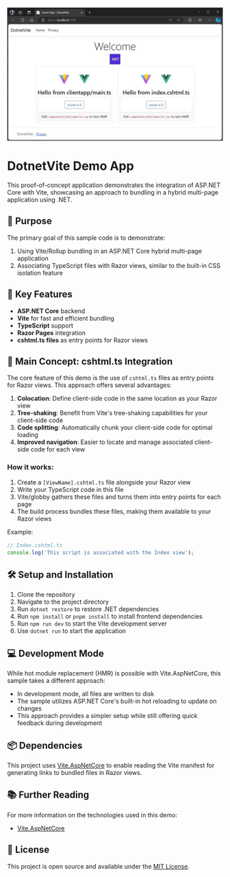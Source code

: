![screenshot showing 2 vue apps](./IMG_7538.jpeg "screenshot")

# DotnetVite Demo App

This proof-of-concept application demonstrates the integration of ASP.NET Core with Vite, showcasing an approach to bundling in a hybrid multi-page application using .NET.

## 🎯 Purpose

The primary goal of this sample code is to demonstrate:

1. Using Vite/Rollup bundling in an ASP.NET Core hybrid multi-page application
2. Associating TypeScript files with Razor views, similar to the built-in CSS isolation feature

## 🚀 Key Features

- **ASP.NET Core** backend
- **Vite** for fast and efficient bundling
- **TypeScript** support
- **Razor Pages** integration
- **cshtml.ts files** as entry points for Razor views

## 🌟 Main Concept: cshtml.ts Integration

The core feature of this demo is the use of `cshtml.ts` files as entry points for Razor views. This approach offers several advantages:

1. **Colocation**: Define client-side code in the same location as your Razor view
2. **Tree-shaking**: Benefit from Vite's tree-shaking capabilities for your client-side code
3. **Code splitting**: Automatically chunk your client-side code for optimal loading
4. **Improved navigation**: Easier to locate and manage associated client-side code for each view

### How it works:

1. Create a `[ViewName].cshtml.ts` file alongside your Razor view
2. Write your TypeScript code in this file
3. Vite/globby gathers these files and turns them into entry points for each page
4. The build process bundles these files, making them available to your Razor views

Example:
```typescript
// Index.cshtml.ts
console.log('This script is associated with the Index view');
```

## 🛠️ Setup and Installation

1. Clone the repository
2. Navigate to the project directory
3. Run `dotnet restore` to restore .NET dependencies
4. Run `npm install` or `pnpm install` to install frontend dependencies
5. Run `npm run dev` to start the Vite development server
6. Use `dotnet run` to start the application

## 💻 Development Mode

While hot module replacement (HMR) is possible with Vite.AspNetCore, this sample takes a different approach:

- In development mode, all files are written to disk
- The sample utilizes ASP.NET Core's built-in hot reloading to update on changes
- This approach provides a simpler setup while still offering quick feedback during development

## 📦 Dependencies

This project uses [Vite.AspNetCore](https://github.com/Eptagone/Vite.AspNetCore) to enable reading the Vite manifest for generating links to bundled files in Razor views.

## 📚 Further Reading

For more information on the technologies used in this demo:

- [Vite.AspNetCore](https://github.com/Eptagone/Vite.AspNetCore)

## 📄 License

This project is open source and available under the [MIT License](LICENSE).
